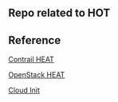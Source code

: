 ## Repo related to HOT


## Reference
[Contrail HEAT](https://github.com/Juniper/contrail-heat)

[OpenStack HEAT](https://docs.openstack.org/heat/queens/index.html)

[Cloud Init](https://www.digitalocean.com/community/tutorials/an-introduction-to-cloud-config-scripting)
